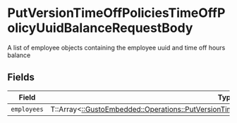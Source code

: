 # PutVersionTimeOffPoliciesTimeOffPolicyUuidBalanceRequestBody

A list of employee objects containing the employee uuid and time off hours balance


## Fields

| Field                                                                                                                                                                                      | Type                                                                                                                                                                                       | Required                                                                                                                                                                                   | Description                                                                                                                                                                                |
| ------------------------------------------------------------------------------------------------------------------------------------------------------------------------------------------ | ------------------------------------------------------------------------------------------------------------------------------------------------------------------------------------------ | ------------------------------------------------------------------------------------------------------------------------------------------------------------------------------------------ | ------------------------------------------------------------------------------------------------------------------------------------------------------------------------------------------ |
| `employees`                                                                                                                                                                                | T::Array<[::GustoEmbedded::Operations::PutVersionTimeOffPoliciesTimeOffPolicyUuidBalanceEmployees](../../models/operations/putversiontimeoffpoliciestimeoffpolicyuuidbalanceemployees.md)> | :heavy_minus_sign:                                                                                                                                                                         | N/A                                                                                                                                                                                        |